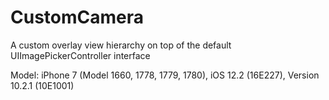 # CustomCamera
A custom overlay view hierarchy on top of the default UIImagePickerController interface

Model: iPhone 7 (Model 1660, 1778, 1779, 1780), iOS 12.2 (16E227), Version 10.2.1 (10E1001)
